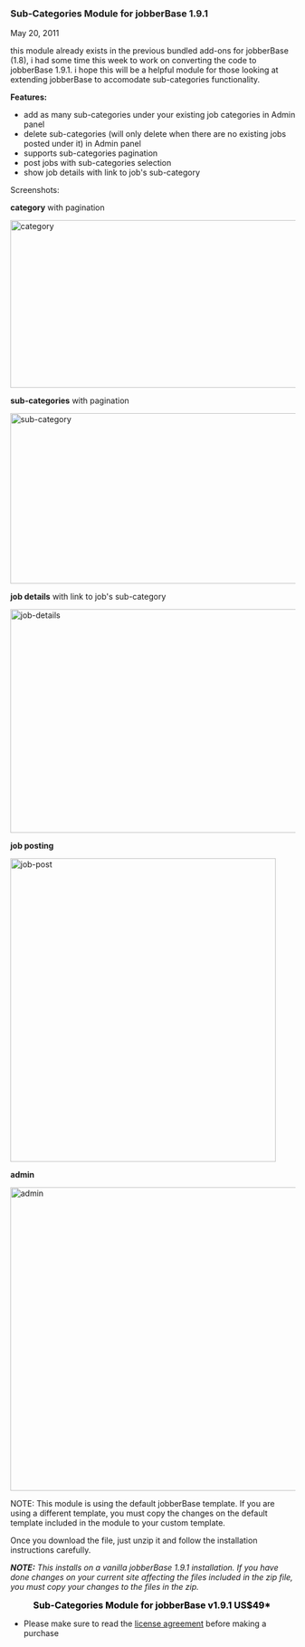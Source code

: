 ### Sub-Categories Module for jobberBase 1.9.1

May 20, 2011

this module already exists in the previous bundled add-ons for jobberBase (1.8), i had some time this week to work on converting the code to jobberBase 1.9.1. i hope this will be a helpful module for those looking at extending jobberBase to accomodate sub-categories functionality.

__Features:__

*   add as many sub-categories under your existing job categories in Admin panel
*   delete sub-categories (will only delete when there are no existing jobs posted under it) in Admin panel
*   supports sub-categories pagination
*   post jobs with sub-categories selection
*   show job details with link to job's sub-category



Screenshots:

__category__ with pagination

<img alt="category" class="aligncenter size-full wp-image-1605" height="296" src="http://www.redjumpsuit.net/wp-content/uploads/2011/05/category.png" title="category" width="541"/>

__sub-categories__ with pagination

<img alt="sub-category" class="aligncenter size-full wp-image-1602" height="301" src="http://www.redjumpsuit.net/wp-content/uploads/2011/05/sub-category.png" title="sub-category" width="533"/>

__job details__ with link to job's sub-category

<img alt="job-details" class="aligncenter size-full wp-image-1604" height="395" src="http://www.redjumpsuit.net/wp-content/uploads/2011/05/job-details.png" title="job-details" width="535"/>

__job posting__

<img alt="job-post" class="aligncenter size-full wp-image-1603" height="536" src="http://www.redjumpsuit.net/wp-content/uploads/2011/05/job-post.png" title="job-post" width="469"/>

__admin__

<img alt="admin" class="aligncenter size-full wp-image-1601" height="536" src="http://www.redjumpsuit.net/wp-content/uploads/2011/05/admin.png" title="admin" width="623"/>



NOTE: This module is using the default jobberBase template. If you are using a different template, you must copy the changes on the default template included in the module to your custom template.

Once you download the file, just unzip it and follow the installation instructions carefully. 

___NOTE:__ This installs on a vanilla jobberBase 1.9.1 installation. If you have done changes on your current site affecting the files included in the zip file, you must copy your changes to the files in the zip._

<div align="center"><span style="color: #000000; font-size: 16px; font-weight: bold;"><strong>Sub-Categories Module for jobberBase v1.9.1
US$49*</strong>
</span>
<a href="#" onclick="startGateway('MTg4MTEx');"><img alt="" class="none" src="http://www.redjumpsuit.net/wp-content/uploads/files/download.jpg"/></a>
</div>


* Please make sure to read the <a href="http://www.redjumpsuit.net/software-license/" target="_blank">license agreement</a> before making a purchase